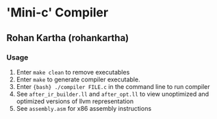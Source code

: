 # 'Mini-c' Compiler

## Rohan Kartha (rohankartha)

### Usage

1. Enter `make clean` to remove executables
2. Enter `make` to generate compiler executable.
3. Enter ```{bash} ./compiler FILE.c``` in the command line to run compiler
4. See `after_ir_builder.ll` and `after_opt.ll` to view unoptimized and optimized versions of llvm representation
5. See `assembly.asm` for x86 assembly instructions

